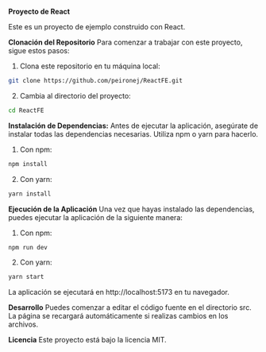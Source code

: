**Proyecto de React**

Este es un proyecto de ejemplo construido con React. 

**Clonación del Repositorio**
Para comenzar a trabajar con este proyecto, sigue estos pasos:

1. Clona este repositorio en tu máquina local:

 ```bash
 git clone https://github.com/peironej/ReactFE.git
  ```
2. Cambia al directorio del proyecto:

  ```bash
  cd ReactFE
  ```

**Instalación de Dependencias:**
Antes de ejecutar la aplicación, asegúrate de instalar todas las dependencias necesarias. Utiliza npm o yarn para hacerlo.

1. Con npm:

  ```bash
  npm install
  ```

2. Con yarn:
  
  ```bash
  yarn install
  ```

**Ejecución de la Aplicación**
Una vez que hayas instalado las dependencias, puedes ejecutar la aplicación de la siguiente manera:

1. Con npm:
  ```bash
  npm run dev
  ```
2. Con yarn:
  ```bash
  yarn start
  ```
La aplicación se ejecutará en http://localhost:5173 en tu navegador.

**Desarrollo**
Puedes comenzar a editar el código fuente en el directorio src. La página se recargará automáticamente si realizas cambios en los archivos.

**Licencia**
Este proyecto está bajo la licencia MIT.
